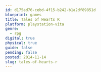 ```yaml
---
id: d175ad76-cebd-4f15-b242-b1a2df89851d
blueprint: games
title: Tales of Hearts R
platform: playstation-vita
genre:
  - rpg
digital: true
physical: true
guide: false
pending: false
posted: 2014-11-14
slug: tales-of-hearts-r
---
```

